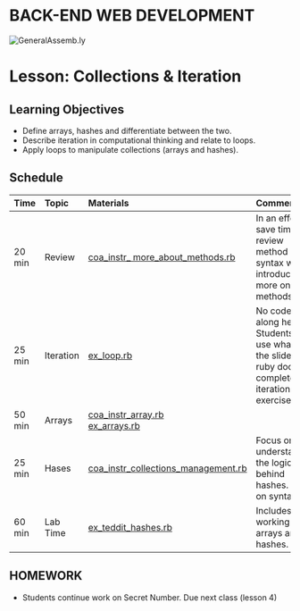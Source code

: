 BACK-END WEB DEVELOPMENT
============================

![GeneralAssemb.ly](https://github.com/generalassembly/ga-ruby-on-rails-for-devs/raw/master/images/ga.png "GeneralAssemb.ly")


Lesson: Collections & Iteration 
========

Learning Objectives
--------
-	Define arrays, hashes and differentiate between the two.
-	Describe iteration in computational thinking and relate to loops.
-	Apply loops to manipulate collections  (arrays and hashes). 



Schedule
--------

| Time        | Topic| Materials| Comments |
| ------------- |:-------------|:-------------------|:-------------------|
| 20 min | Review|[coa_instr_ more_about_methods.rb](code_alongs/coa_instr_more_about_methods.rb)| In an effort to save time, review method syntax while introducing more on methods | 
| 25 min | Iteration | [ex_loop.rb](exercises/ex_loop.rb)|No code along here. Students will use what is on the slides and ruby docs to complete the iteration exercise.|
| 50 min | Arrays|[coa_instr_array.rb](code_alongs/coa_instr_array.rb) <br> [ex_arrays.rb](exercises/ex_arrays.rb)| |
| 25 min | Hases | [coa_instr_collections_management.rb](code_alongs/coa_instr_collection_management.rb)| Focus on understanding the logic behind hashes. Less on syntax|
| 60 min | Lab Time|[ex_teddit_hashes.rb](exercises/ex_teddit_hashes.rb) | Includes working with arrays and hashes. |



HOMEWORK
--------
-	Students continue work on Secret Number. Due next class (lesson 4)


